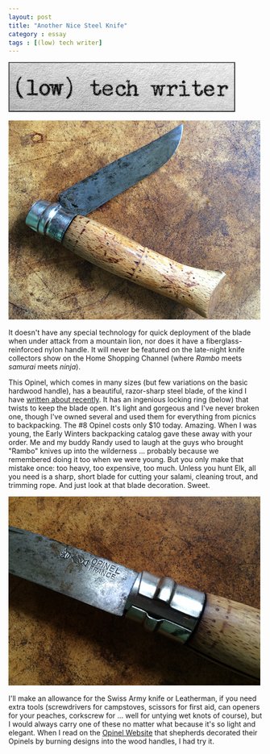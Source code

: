 ```yaml
---
layout: post
title: "Another Nice Steel Knife"
category : essay
tags : [(low) tech writer]
---
```

[![low tech writer](/assets/ltw/header14.jpg)](http://lowtechwriter.com)

![Another Beautiful Knife](/assets/ltw/opinel.jpg)

It doesn't have any special technology for quick deployment of the blade when under attack from a mountain lion, nor does it have a fiberglass-reinforced nylon handle. It will never be featured on the late-night knife collectors show on the Home Shopping Channel (where *Rambo* meets *samurai* meets *ninja*). 

This Opinel, which comes in many sizes (but few variations on the basic hardwood handle), has a beautiful, razor-sharp steel blade, of the kind I have [written about recently](https://www.dpmaddalena.com/20090117/old-steel-knives-and-one-cheap-one). It has an ingenious locking ring (below) that twists to keep the blade open. It's light and gorgeous and I've never broken one, though I've owned several and used them for everything from picnics to backpacking. The #8 Opinel costs only $10 today. Amazing. When I was young, the Early Winters backpacking catalog gave these away with your order. Me and my buddy Randy used to laugh at the guys who brought "Rambo" knives up into the wilderness ... probably because we remembered doing it too when we were young. But you only make that mistake once: too heavy, too expensive, too much. Unless you hunt Elk, all you need is a sharp, short blade for cutting your salami, cleaning trout, and trimming rope. And just look at that blade decoration. Sweet. 

[![Details](/assets/ltw/opinellockedsm.jpg)](/assets/ltw/opinellocked.jpg)

I'll make an allowance for the Swiss Army knife or Leatherman, if you need extra tools (screwdrivers for campstoves, scissors for first aid, can openers for your peaches, corkscrew for ... well for untying wet knots of course), but I would always carry one of these no matter what because it's so light and elegant. When I read on the [Opinel Website](http://www.opinel.com/) that shepherds decorated their Opinels by burning designs into the wood handles, I had try it.


